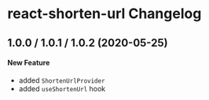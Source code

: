 # react-shorten-url Changelog

## 1.0.0 / 1.0.1 / 1.0.2 (2020-05-25)

#### New Feature

- added `ShortenUrlProvider`
- added `useShortenUrl` hook
